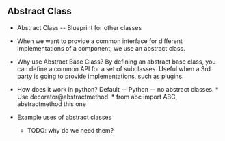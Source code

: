 ## Abstract Class
   * Abstract Class -- Blueprint for other classes

   * When we want to provide a common interface for different implementations of a component, we use an abstract class.


   * Why use Abstract Base Class?
     By defining an abstract base class, you can define a common API for a set of subclasses.
     Useful when a 3rd party is going to provide implementations, such as plugins.


   * How does it work in python?
    Default -- Python -- no abstract classes.
    * Use decorator@abstractmethod.
    * from abc import ABC, abstractmethod this one

  * Example uses of abstract classes
    * TODO: why do we need them? 
